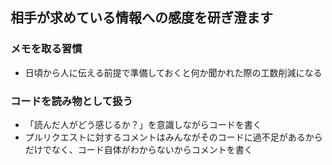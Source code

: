 ## 相手が求めている情報への感度を研ぎ澄ます
### メモを取る習慣
- 日頃から人に伝える前提で準備しておくと何か聞かれた際の工数削減になる
### コードを読み物として扱う
- 「読んだ人がどう感じるか？」を意識しながらコードを書く 
- プルリクエストに対するコメントはみんながそのコードに過不足があるからだけでなく、コード自体がわからないからコメントを書く
